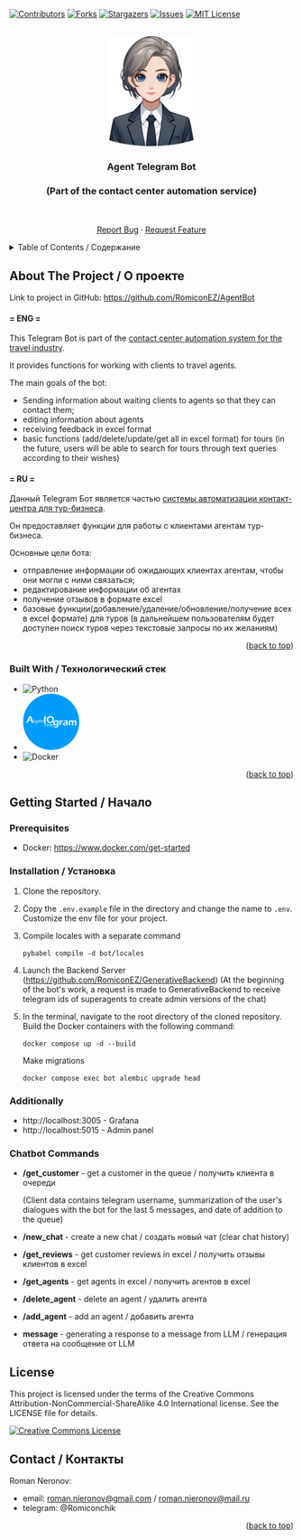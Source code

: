 [![Contributors][contributors-shield]][contributors-url]
[![Forks][forks-shield]][forks-url]
[![Stargazers][stars-shield]][stars-url]
[![Issues][issues-shield]][issues-url]
[![MIT License][license-shield]][license-url]


<!-- PROJECT LOGO -->
<br />
<div align="center">
  <a href="https://github.com/RomiconEZ/AgentBot">
    <img src="readme_images/agentbot_logo.png" alt="Logo" width="150" height=auto>
  </a>

  <h3 align="center">Agent Telegram Bot</h3>
<h3 align="center">(Part of the contact center automation service)</h3>

  <p align="center">
    <br />
    <br />
    <a href="https://github.com/RomiconEZ/AgentBot/issues">Report Bug</a>
    ·
    <a href="https://github.com/RomiconEZ/AgentBot/issues">Request Feature</a>
  </p>
</div>



<!-- TABLE OF CONTENTS -->
<details>
  <summary>Table of Contents / Содержание</summary>
  <ol>
    <li>
      <a href="#about-the-project--о-проекте">About The Project / О проекте</a>
      <ul>
        <li><a href="#built-with--технологический-стек">Built With / Технологический стек</a></li>
      </ul>
    </li>
    <li>
      <a href="#getting-started--начало">Getting Started / Начало</a>
      <ul>
        <li><a href="#prerequisites">Prerequisites</a></li>
        <li><a href="#installation--установка">Installation / Установка</a></li>
         <li><a href="#additionally">Additionally / Дополнительно</a></li>
         <li><a href="#chatbot-commands">Chatbot Commands / Команды чат-бота</a></li>
      </ul>
    </li>
    <li><a href="#license">License</a></li>
    <li><a href="#contact--контакты">Contact / Контакты</a></li>
  </ol>
</details>


<!-- ABOUT THE PROJECT -->
## About The Project / О проекте

Link to project in GitHub: https://github.com/RomiconEZ/AgentBot

#### = ENG =
This Telegram Bot is part of the [contact center automation system for the travel industry](https://github.com/RomiconEZ/Contact-Center-Automation-Service ).

It provides functions for working with clients to travel agents.

The main goals of the bot:
* Sending information about waiting clients to agents so that they can contact them; 
* editing information about agents
* receiving feedback in excel format
* basic functions (add/delete/update/get all in excel format) for tours
(in the future, users will be able to search for tours through text queries according to their wishes)

#### = RU =
Данный Telegram Бот является частью [системы автоматизации контакт-центра для тур-бизнеса](https://github.com/RomiconEZ/Contact-Center-Automation-Service).

Он предоставляет функции для работы с клиентами агентам тур-бизнеса.

Основные цели бота:
* отправление информации об ожидающих клиентах агентам, чтобы они могли с ними связаться; 
* редактирование информации об агентах
* получение отзывов в формате excel
* базовые функции(добавление/удаление/обновление/получение всех в excel формате) для туров
(в дальнейшем пользователям будет доступен поиск туров через текстовые запросы по их желаниям)

<p align="right">(<a href="#readme-top">back to top</a>)</p>



### Built With / Технологический стек

* ![Python][Python.com]
* <img src="readme_images/aiogram_logo.png" alt="lc_ch" style="width:100px; height:auto;">
* ![Docker][Docker.com]

<p align="right">(<a href="#readme-top">back to top</a>)</p>



<!-- GETTING STARTED -->
## Getting Started / Начало

### Prerequisites
- Docker: https://www.docker.com/get-started

### Installation / Установка

1. Clone the repository.

2. Copy the `.env.example` file in the directory and change the name to `.env`. Customize the env file for your project.

3. Compile locales with a separate command
   ```shell
   pybabel compile -d bot/locales
   ```
4. Launch the Backend Server (https://github.com/RomiconEZ/GenerativeBackend)
   (At the beginning of the bot's work, a request is made to GenerativeBackend to receive telegram ids of superagents to create admin versions of the chat)

5. In the terminal, navigate to the root directory of the cloned repository. Build the Docker containers with the following command:
   ```shell
   docker compose up -d --build
   ```
   Make migrations
   ```shell
   docker compose exec bot alembic upgrade head
   ```

### Additionally
* http://localhost:3005 - Grafana
* http://localhost:5015 - Admin panel


### Chatbot Commands
* **/get_customer** - get a customer in the queue / получить клиента в очереди 
 
  (Client data contains telegram username, summarization of the user's dialogues 
with the bot for the last 5 messages, and date of addition to the queue)
* **/new_chat** - create a new chat / создать новый чат (clear chat history)
* **/get_reviews** - get customer reviews in excel / получить отзывы клиентов в ехсеl
* **/get_agents** - get agents in excel / получить агентов в excel
* **/delete_agent** - delete an agent / удалить агента
* **/add_agent** - add an agent / добавить агента


* **message** - generating a response to a message from LLM / генерация ответа на сообщение от LLM

<!-- LICENSE -->
## License

This project is licensed under the terms of the Creative Commons Attribution-NonCommercial-ShareAlike 4.0 International license. See the LICENSE file for details.

[![Creative Commons License](https://i.creativecommons.org/l/by-nc-sa/4.0/88x31.png)](http://creativecommons.org/licenses/by-nc-sa/4.0/)



<!-- CONTACT -->
## Contact / Контакты

Roman Neronov:
* email: roman.nieronov@gmail.com / roman.nieronov@mail.ru
* telegram: @Romiconchik

<p align="right">(<a href="#readme-top">back to top</a>)</p>



<!-- MARKDOWN LINKS & IMAGES -->
<!-- https://www.markdownguide.org/basic-syntax/#reference-style-links -->
[contributors-shield]: https://img.shields.io/github/contributors/RomiconEZ/AgentBot.svg?style=for-the-badge
[contributors-url]: https://github.com/RomiconEZ/AgentBot/graphs/contributors
[forks-shield]: https://img.shields.io/github/forks/RomiconEZ/AgentBot.svg?style=for-the-badge
[forks-url]: https://github.com/RomiconEZ/AgentBot/network/members
[stars-shield]: https://img.shields.io/github/stars/RomiconEZ/AgentBot.svg?style=for-the-badge
[stars-url]: https://github.com/RomiconEZ/AgentBot/stargazers
[issues-shield]: https://img.shields.io/github/issues/RomiconEZ/AgentBot.svg?style=for-the-badge
[issues-url]: https://github.com/RomiconEZ/AgentBot/issues
[license-shield]: https://img.shields.io/github/license/RomiconEZ/AgentBot.svg?style=for-the-badge
[license-url]: https://github.com/RomiconEZ/AgentBot/blob/dev/LICENSE.txt


[Python.com]: https://img.shields.io/badge/Python-14354C?style=for-the-badge&logo=python&logoColor=white

[Docker.com]: https://img.shields.io/badge/docker-%230db7ed.svg?style=for-the-badge&logo=docker&logoColor=white


